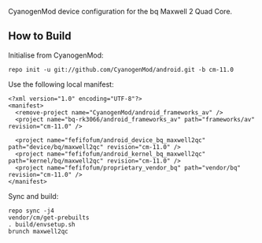 CyanogenMod device configuration for the bq Maxwell 2 Quad Core.

How to Build
---------------

Initialise from CyanogenMod:

    repo init -u git://github.com/CyanogenMod/android.git -b cm-11.0

Use the following local manifest:

    <?xml version="1.0" encoding="UTF-8"?>
    <manifest>
      <remove-project name="CyanogenMod/android_frameworks_av" />
      <project name="bq-rk3066/android_frameworks_av" path="frameworks/av" revision="cm-11.0" />

      <project name="fefifofum/android_device_bq_maxwell2qc" path="device/bq/maxwell2qc" revision="cm-11.0" />
      <project name="fefifofum/android_kernel_bq_maxwell2qc" path="kernel/bq/maxwell2qc" revision="cm-11.0" />
      <project name="fefifofum/proprietary_vendor_bq" path="vendor/bq" revision="cm-11.0" />
    </manifest>

Sync and build:

    repo sync -j4
    vendor/cm/get-prebuilts
    . build/envsetup.sh
    brunch maxwell2qc
